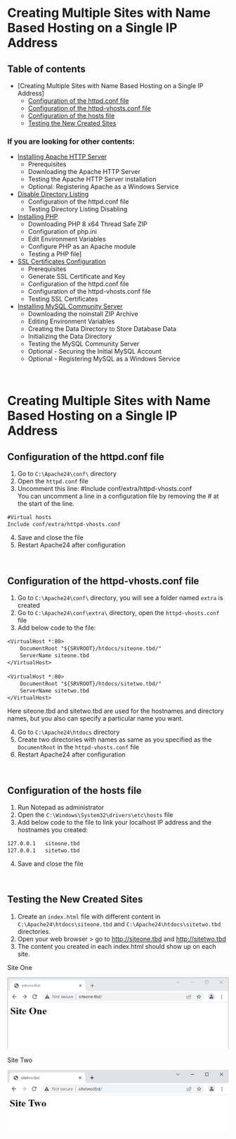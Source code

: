 # **Creating Multiple Sites with Name Based Hosting on a Single IP Address**


## Table of contents
* [Creating Multiple Sites with Name Based Hosting on a Single IP Address]
    * [Configuration of the httpd.conf file](#multipleSitesConfOne)
    * [Configuration of the httpd-vhosts.conf file](#multipleSitesConfTwo)
    * [Configuration of the hosts file](#multipleSitesConfThree)
    * [Testing the New Created Sites](#multipleSitesTest)

### If you are looking for other contents:
* [Installing Apache HTTP Server](../ApacheHTTPServer)
    * Prerequisites
    * Downloading the Apache HTTP Server
    * Testing the Apache HTTP Server installation
    * Optional: Registering Apache as a Windows Service
* [Disable Directory Listing](../DirectoryListing)
    * Configuration of the httpd.conf file
    * Testing Directory Listing Disabling
* [Installing PHP](../PHP)
    * Downloading PHP 8 x64 Thread Safe ZIP
    * Configuration of php.ini
    * Edit Environment Variables
    * Configure PHP as an Apache module
    * Testing a PHP file]
* [SSL Certificates Configuration](../SSL)
    * Prerequisites
    * Generate SSL Certificate and Key
    * Configuration of the httpd.conf file
    * Configuration of the httpd-vhosts.conf file
    * Testing SSL Certificates
* [Installing MySQL Community Server](../MySQL)
    * Downloading the noinstall ZIP Archive
    * Editing Environment Variables
    * Creating the Data Directory to Store Database Data
    * Initializing the Data Directory
    * Testing the MySQL Community Server
    * Optional - Securing the Initial MySQL Account
    * Optional - Registering MySQL as a Windows Service

<br>

# Creating Multiple Sites with Name Based Hosting on a Single IP Address <a id="multipleSites"></a>

## Configuration of the httpd.conf file <a id="multipleSitesConfOne"></a>
1. Go to `C:\Apache24\conf\` directory
2. Open the `httpd.conf` file
3. Uncomment this line: #Include conf/extra/httpd-vhosts.conf 
<br>You can uncomment a line in a configuration file by removing the # at the start of the line.

```
#Virtual hosts
Include conf/extra/httpd-vhosts.conf
```
4. Save and close the file 
5. Restart Apache24 after configuration

<br>

## Configuration of the httpd-vhosts.conf file <a id="multipleSitesConfTwo"></a>
1. Go to `C:\Apache24\conf\` directory, you will see a folder named `extra` is created
2. Go to `C:\Apache24\conf\extra\` directory, open the `httpd-vhosts.conf` file
3. Add below code to the file:
```
<VirtualHost *:80>
    DocumentRoot "${SRVROOT}/htdocs/siteone.tbd/"
    ServerName siteone.tbd
</VirtualHost>

<VirtualHost *:80>
    DocumentRoot "${SRVROOT}/htdocs/sitetwo.tbd/"
    ServerName sitetwo.tbd
</VirtualHost>
```
Here siteone.tbd and sitetwo.tbd are used for the hostnames and directory names, but you also can specify a particular name you want. 

4. Go to `C:\Apache24\htdocs` directory
5. Create two directories with names as same as you specified as the `DocumentRoot` in the `httpd-vhosts.conf` file
6. Restart Apache24 after configuration

<br>

## Configuration of the hosts file <a id="multipleSitesConfThree"></a>
1. Run Notepad as administrator
2. Open the `C:\Windows\System32\drivers\etc\hosts` file
3. Add below code to the file to link your localhost IP address and the hostnames you created:
```
127.0.0.1   siteone.tbd
127.0.0.1   sitetwo.tbd
```
4. Save and close the file

<br>

## Testing the New Created Sites <a id="multipleSitesTest"></a>
1. Create an `index.html` file with different content in `C:\Apache24\htdocs\siteone.tbd` and `C:\Apache24\htdocs\sitetwo.tbd` directories. 
2. Open your web browser > go to http://siteone.tbd and  http://sitetwo.tbd
3. The content you created in each index.html should show up on each site.

Site One

![Site One](/images/siteone.png)

Site Two

![Site Two](/images/sitetwo.png)


